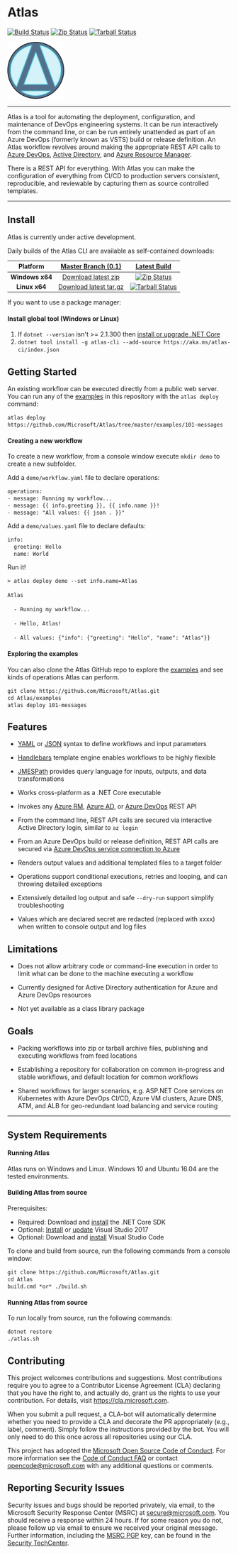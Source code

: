 

# Atlas

[![Build Status]][Build Latest] 
[![Zip Status]][Zip Latest]
[![Tarball Status]][Tarball Latest]

![Atlas Logo]

----

Atlas is a tool for automating the deployment, configuration, and maintenance of DevOps engineering systems. 
It can be run interactively from the command line, or can be run entirely unattended as part of an Azure DevOps (formerly known as VSTS) build or release definition.
An Atlas workflow revolves around making the appropriate REST API calls to [Azure DevOps][Azure DevOps REST API], [Active Directory][Azure AD REST API], and [Azure Resource Manager][Azure RM REST API]. 

There is a REST API for everything. 
With Atlas you can make the configuration of everything from CI/CD to production servers consistent, reproducible, and reviewable by capturing them as source controlled templates.

----

## Install

Atlas is currently under active development.

Daily builds of the Atlas CLI are available as self-contained downloads:

| Platform | [Master Branch (0.1)][Master Branch] | [Latest Build][Latest Json] |
|:------:|:------:|:------:|
| **Windows x64** | [Download latest zip][Zip Latest] | [![Zip Status]][Zip Latest] |
| **Linux x64** | [Download latest tar.gz][Tarball Latest] | [![Tarball Status]][Tarball Latest] |

If you want to use a package manager:

#### Install global tool (Windows or Linux)

1. If `dotnet --version` isn't >= 2.1.300 then [install or upgrade .NET Core](https://www.microsoft.com/net/download/dotnet-core/2.1)
1. `dotnet tool install -g atlas-cli --add-source https://aka.ms/atlas-ci/index.json`

## Getting Started

An existing workflow can be executed directly from a public web server. You 
can run any of the [examples][Atlas Examples] in this repository with the `atlas deploy` command:

```
atlas deploy https://github.com/Microsoft/Atlas/tree/master/examples/101-messages
```

#### Creating a new workflow

To create a new workflow, from a console window execute `mkdir demo` to create a new subfolder.

Add a `demo/workflow.yaml` file to declare operations:

```
operations:
- message: Running my workflow...
- message: {{ info.greeting }}, {{ info.name }}!
- message: "All values: {{ json . }}"
```

Add a `demo/values.yaml` file to declare defaults:

```
info:
  greeting: Hello
  name: World
```

Run it!

```
> atlas deploy demo --set info.name=Atlas

Atlas

  - Running my workflow...

  - Hello, Atlas!

  - All values: {"info": {"greeting": "Hello", "name": "Atlas"}}
```

#### Exploring the examples

You can also clone the Atlas GitHub repo to explore the [examples][Atlas Examples] and see
kinds of operations Atlas can perform.

```
git clone https://github.com/Microsoft/Atlas.git
cd Atlas/examples
atlas deploy 101-messages
```

## Features

* [YAML] or [JSON] syntax to define workflows and input parameters

* [Handlebars] template engine enables workflows to be highly flexible

* [JMESPath] provides query language for inputs, outputs, and data transformations

* Works cross-platform as a .NET Core executable

* Invokes any [Azure RM][Azure RM REST API], [Azure AD][Azure AD REST API], or [Azure DevOps][Azure DevOps REST API] REST API 

* From the command line, REST API calls are secured via interactive Active Directory login, similar to `az login`

* From an Azure DevOps build or release definition, REST API calls are secured via [Azure DevOps service connection to Azure](https://docs.microsoft.com/en-us/vsts/pipelines/library/service-endpoints?view=vsts)

* Renders output values and additional templated files to a target folder

* Operations support conditional executions, retries and looping, and can throwing detailed exceptions

* Extensively detailed log output and safe `--dry-run` support simplify troubleshooting

* Values which are declared secret are redacted (replaced with xxxx) when written to console output and log files

## Limitations

* Does not allow arbitrary code or command-line execution in order to limit what can be done to the machine executing a workflow

* Currently designed for Active Directory authentication for Azure and Azure DevOps resources

* Not yet available as a class library package

## Goals

* Packing workflows into zip or tarball archive files, publishing and executing workflows from feed locations

* Establishing a repository for collaboration on common in-progress and stable workflows, and default location for common workflows

* Shared workflows for larger scenarios, e.g. ASP.NET Core services on Kubernetes with Azure DevOps CI/CD, Azure VM clusters, Azure DNS, ATM, and ALB for geo-redundant load balancing and service routing

----

## System Requirements

#### Running Atlas

Atlas runs on Windows and Linux. Windows 10 and Ubuntu 16.04 are the tested environments.

#### Building Atlas from source

Prerequisites:
* Required: Download and [install](https://www.microsoft.com/net/download/dotnet-core/2.1) the .NET Core SDK
* Optional: [Install](https://docs.microsoft.com/en-us/visualstudio/install/install-visual-studio?view=vs-2017) or [update](https://docs.microsoft.com/en-us/visualstudio/install/install-visual-studio?view=vs-2017) Visual Studio 2017
* Optional: Download and [install](https://code.visualstudio.com/Download) Visual Studio Code

To clone and build from source, run the following commands from a console window:

```
git clone https://github.com/Microsoft/Atlas.git
cd Atlas
build.cmd *or* ./build.sh
```

#### Running Atlas from source

To run locally from source, run the following commands:

```
dotnet restore
./atlas.sh
```

## Contributing

This project welcomes contributions and suggestions. Most contributions require you to
agree to a Contributor License Agreement (CLA) declaring that you have the right to,
and actually do, grant us the rights to use your contribution. For details, visit
https://cla.microsoft.com.

When you submit a pull request, a CLA-bot will automatically determine whether you need
to provide a CLA and decorate the PR appropriately (e.g., label, comment). Simply follow the
instructions provided by the bot. You will only need to do this once across all repositories using our CLA.

This project has adopted the [Microsoft Open Source Code of Conduct](https://opensource.microsoft.com/codeofconduct/).
For more information see the [Code of Conduct FAQ](https://opensource.microsoft.com/codeofconduct/faq/) or
contact [opencode@microsoft.com](mailto:opencode@microsoft.com) with any additional questions or comments.

## Reporting Security Issues

Security issues and bugs should be reported privately, via email, to the Microsoft Security
Response Center (MSRC) at [secure@microsoft.com](mailto:secure@microsoft.com). You should
receive a response within 24 hours. If for some reason you do not, please follow up via
email to ensure we received your original message. Further information, including the
[MSRC PGP](https://technet.microsoft.com/en-us/security/dn606155) key, can be found in
the [Security TechCenter](https://technet.microsoft.com/en-us/security/default).

[Atlas Logo]: https://github.com/Microsoft/Atlas/raw/master/docs/icon-128.png
[Atlas Examples]: https://github.com/Microsoft/Atlas/tree/master/examples
[Handlebars]: http://handlebarsjs.com/
[YAML]: http://yaml.org/
[JSON]: http://json.org/
[JMESPath]: http://jmespath.org/
[Azure RM REST API]: https://docs.microsoft.com/en-us/rest/api/azure/
[Azure AD REST API]: https://docs.microsoft.com/en-us/rest/api/graphrbac/
[Azure DevOps REST API]: https://docs.microsoft.com/en-us/rest/api/vsts/?view=vsts-rest-5.0
[Build Status]: https://msasg.visualstudio.com/Falcon/_apis/build/status/Atlas-CI?branch=master
[Build Latest]: https://msasg.visualstudio.com/Falcon/_build/latest?definitionId=6598&branch=master
[Zip Status]: https://img.shields.io/badge/dynamic/json.svg?label=win-x64&url=https%3A%2F%2Fsa2fitssy3mz7ig.blob.core.windows.net%2Fdownloads%2Flatest.json&query=%24[%27win10-x64%27].version
[Zip Latest]: https://sa2fitssy3mz7ig.z20.web.core.windows.net/atlas-latest-win10-x64.zip
[Tarball Status]: https://img.shields.io/badge/dynamic/json.svg?label=linux-x64&url=https%3A%2F%2Fsa2fitssy3mz7ig.blob.core.windows.net%2Fdownloads%2Flatest.json&query=%24[%27linux-x64%27].version
[Tarball Latest]: https://sa2fitssy3mz7ig.z20.web.core.windows.net/atlas-latest-linux-x64.tar.gz
[Master Branch]: https://github.com/microsoft/atlas/tree/master
[Latest Json]: https://sa2fitssy3mz7ig.z20.web.core.windows.net/latest.json
